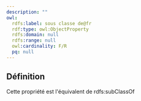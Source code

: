 ```yaml
---
description: ""
owl:
  rdfs:label: sous classe de@fr
  rdf:type: owl:ObjectProperty
  rdfs:domain: null
  rdfs:range: null
  owl:cardinality: F/R
  pq: null
---
```


<OntologyTable frontMatter={frontMatter}/>

## Définition

Cette propriété est l'équivalent de rdfs:subClassOf


